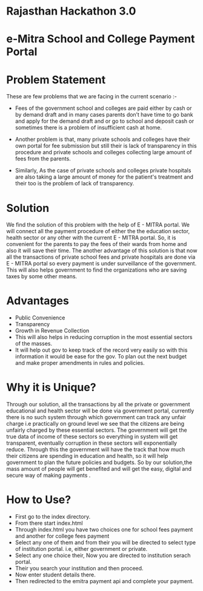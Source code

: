 # Rajasthan Hackathon 3.0

# e-Mitra School and College Payment Portal

# Problem Statement

These are few problems that we are facing in the current scenario :- 
 - Fees of the government school and colleges are paid either by cash or by demand draft  and in many cases parents don’t have time to go bank and apply for the demand draft and or go to school and deposit cash or sometimes there is a problem of insufficient cash at home.

 - Another problem is that, many private schools and colleges have their own portal for fee submission but still their is lack of transparency in this procedure and private schools and colleges collecting large amount of fees from the parents.

 - Similarly, As the case of private schools and colleges private hospitals are also taking a large amount of money for the patient's treatment and their too is the problem of lack of transparency.


# Solution

We find the solution of this problem with the help of E - MITRA portal. We will connect all the payment procedure of  either the the education sector, health sector or any other with the current E - MITRA portal. So, it is convenient for the parents to pay the fees of their wards from home and also it will save their time. The another advantage of this solution is that now all the transactions of private school fees and private hospitals are done via E - MITRA portal so every payment is under surveillance of the government. This will also helps government to find the organizations who are saving taxes by some other means.


# Advantages

 - Public Convenience
 - Transparency
 - Growth in Revenue Collection 
 - This will also helps in reducing corruption in the most essential sectors of the masses.
 - It will help out gov to keep track of the record very easily so with this information it would be ease for the gov. To plan out the next budget and make proper amendments in rules and policies.

# Why it is Unique?

Through our solution, all the transactions  by all the private or government  educational and health sector will be done via government portal, currently there is no such system through which government can track any unfair charge i.e practically on ground level we see that the citizens are being unfairly charged by these essential sectors. 
The government will get the true data of income of  these sectors so everything in system will get transparent, eventually corruption in these sectors will exponentially reduce. 
	Through this the government will have the track that how much their citizens are spending in education and  health,  so it will help government to plan the future policies and budgets.
	So by our solution,the mass amount of people will get benefited and will get the easy, digital and secure way of  making payments .

# How to Use?
- First go to the index directory.
- From there start index.html
- Through index.html you have two choices one for school fees payment and another for college fees payment
- Select any one of them and from their you will be directed to select type of institution portal. i.e, either government or private.
- Select any one choice their, Now you are directed to institution serach portal.
- Their you search your institution and then proceed.
- Now enter student details there.
- Then redirected to the emitra payment api and complete your payment.
